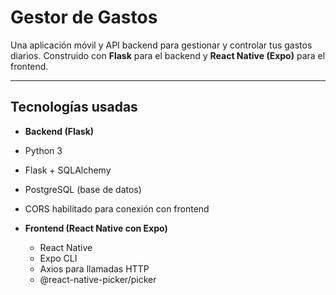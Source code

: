 
# Gestor de Gastos

Una aplicación móvil y API backend para gestionar y controlar tus gastos diarios. Construido con **Flask** para el backend y **React Native (Expo)** para el frontend.

---

##  Tecnologías usadas

-  **Backend (Flask)**
  - Python 3
  - Flask + SQLAlchemy
  - PostgreSQL (base de datos)
  - CORS habilitado para conexión con frontend

- **Frontend (React Native con Expo)**
  - React Native
  - Expo CLI
  - Axios para llamadas HTTP
  - @react-native-picker/picker

 
